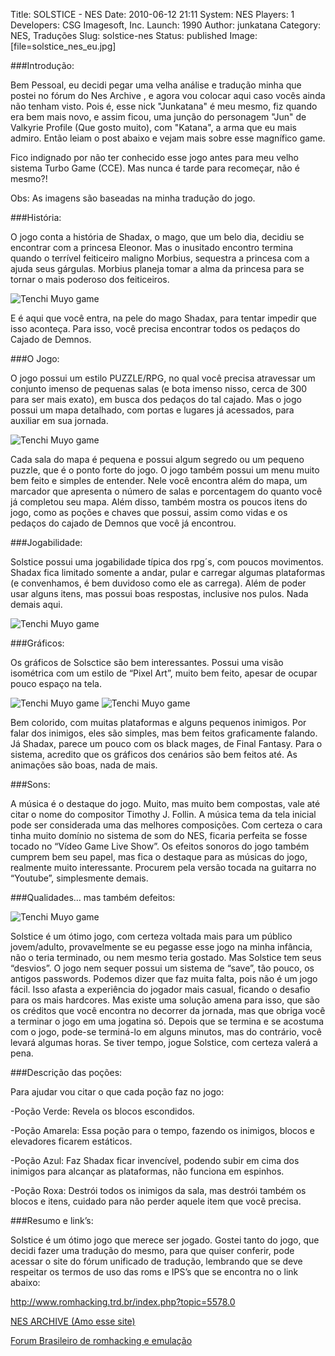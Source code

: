 Title: SOLSTICE - NES
Date: 2010-06-12 21:11
System: NES
Players: 1
Developers: CSG Imagesoft, Inc.
Launch: 1990
Author: junkatana
Category: NES, Traduções
Slug: solstice-nes
Status: published
Image: [file=solstice_nes_eu.jpg]

###Introdução:

<!-- PELICAN_BEGIN_SUMMARY -->
Bem Pessoal, eu decidi pegar uma velha análise e tradução minha que postei no fórum do Nes Archive , e agora vou colocar aqui caso vocês ainda não tenham visto. Pois é, esse nick "Junkatana" é meu mesmo, fiz quando era bem mais novo, e assim ficou, uma junção do personagem "Jun" de Valkyrie Profile (Que gosto muito), com "Katana", a arma que eu mais admiro. Então leiam o post abaixo e vejam mais sobre esse magnífico game.
<!-- PELICAN_END_SUMMARY -->

Fico indignado por não ter conhecido esse jogo antes para meu velho
sistema Turbo Game (CCE). Mas nunca é tarde para recomeçar, não é
mesmo?!

Obs: As imagens são baseadas na minha tradução do jogo.

###História:

O jogo conta a história de Shadax, o mago, que um belo dia, decidiu se
encontrar com a princesa Eleonor. Mas o inusitado encontro termina
quando o terrível feiticeiro maligno Morbius, sequestra a princesa com a
ajuda seus gárgulas. Morbius planeja tomar a alma da princesa para se
tornar o mais poderoso dos feiticeiros.

![Tenchi Muyo game]([file=01.png])

E é aqui que você entra, na pele do mago Shadax, para tentar impedir que
isso aconteça. Para isso, você precisa encontrar todos os pedaços do
Cajado de Demnos.

###O Jogo:

O jogo possui um estilo PUZZLE/RPG, no qual você precisa atravessar um
conjunto imenso de pequenas salas (e bota imenso nisso, cerca de 300
para ser mais exato), em busca dos pedaços do tal cajado. Mas o jogo
possui um mapa detalhado, com portas e lugares já acessados, para
auxiliar em sua jornada.

![Tenchi Muyo game]([file=02.png])

Cada sala do mapa é pequena e possui algum segredo ou um pequeno puzzle,
que é o ponto forte do jogo. O jogo também possui um menu muito bem
feito e simples de entender. Nele você encontra além do mapa, um
marcador que apresenta o número de salas e porcentagem do quanto você já
completou seu mapa. Além disso, também mostra os poucos itens do jogo,
como as poções e chaves que possui, assim como vidas e os pedaços do
cajado de Demnos que você já encontrou.

###Jogabilidade:

Solstice possui uma jogabilidade típica dos rpg´s, com poucos
movimentos. Shadax fica limitado somente a andar, pular e carregar
algumas plataformas (e convenhamos, é bem duvidoso como ele as carrega).
Além de poder usar alguns itens, mas possui boas respostas, inclusive
nos pulos. Nada demais aqui.

![Tenchi Muyo game]([file=03.png])

###Gráficos:


Os gráficos de Solsctice são bem interessantes. Possui uma visão
isométrica com um estilo de “Pixel Art”, muito bem feito, apesar de
ocupar pouco espaço na tela.

![Tenchi Muyo game]([file=04.png]) ![Tenchi Muyo game]([file=05.png])

Bem colorido, com muitas plataformas e alguns pequenos inimigos. Por
falar dos inimigos, eles são simples, mas bem feitos graficamente
falando. Já Shadax, parece um pouco com os black mages, de Final
Fantasy. Para o sistema, acredito que os gráficos dos cenários são bem
feitos até. As animações são boas, nada de mais.

###Sons:


A música é o destaque do jogo. Muito, mas muito bem compostas, vale até
citar o nome do compositor Timothy J. Follin. A música tema da tela
inicial pode ser considerada uma das melhores composições. Com certeza o
cara tinha muito domínio no sistema de som do NES, ficaria perfeita se
fosse tocado no “Vídeo Game Live Show”. Os efeitos sonoros do jogo
também cumprem bem seu papel, mas fica o destaque para as músicas do
jogo, realmente muito interessante. Procurem pela versão tocada na
guitarra no “Youtube”, simplesmente demais.

###Qualidades… mas também defeitos:

![Tenchi Muyo game]([file=06.png])

Solstice é um ótimo jogo, com certeza voltada mais para um público
jovem/adulto, provavelmente se eu pegasse esse jogo na minha infância,
não o teria terminado, ou nem mesmo teria gostado. Mas Solstice tem seus
“desvios”. O jogo nem sequer possui um sistema de “save”, tão pouco, os
antigos passwords. Podemos dizer que faz muita falta, pois não é um jogo
fácil. Isso afasta a experiência do jogador mais casual, ficando o
desafio para os mais hardcores. Mas existe uma solução amena para isso,
que são os créditos que você encontra no decorrer da jornada, mas que
obriga você a terminar o jogo em uma jogatina só. Depois que se termina
e se acostuma com o jogo, pode-se terminá-lo em alguns minutos, mas do
contrário, você levará algumas horas. Se tiver tempo, jogue Solstice,
com certeza valerá a pena.

###Descrição das poções:


Para ajudar vou citar o que cada poção faz no jogo:

-Poção Verde: Revela os blocos escondidos.


-Poção Amarela: Essa poção para o tempo, fazendo os inimigos, blocos e
elevadores ficarem estáticos.

-Poção Azul: Faz Shadax ficar invencível, podendo subir em cima dos
inimigos para alcançar as plataformas, não funciona em espinhos.

-Poção Roxa: Destrói todos os inimigos da sala, mas destrói também os
blocos e itens, cuidado para não perder aquele item que você precisa.

###Resumo e link’s:

Solstice é um ótimo jogo que merece ser jogado. Gostei tanto do jogo,
que decidi fazer uma tradução do mesmo, para que quiser conferir, pode
acessar o site do fórum unificado de tradução, lembrando que se deve
respeitar os termos de uso das roms e IPS’s que se encontra no o link
abaixo:

<http://www.romhacking.trd.br/index.php?topic=5578.0>

[NES ARCHIVE (Amo esse site)](http://www.nesarchive.net/)

[Forum Brasileiro de romhacking e emulação](http://www.romhacking.trd.br/index.php?topic=5578.0)
